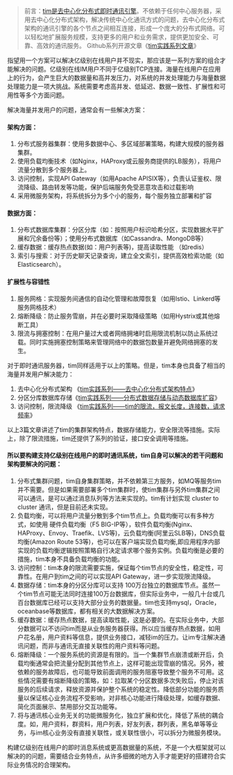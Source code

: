 > 前言：[tim是去中心化分布式即时通讯引擎](https://tlnet.top/tim)。不依赖于任何中心服务器，采用去中心化分布式架构，解决传统中心化通讯方式的问题，去中心化分布式架构的通讯引擎的各个节点之间相互连接，形成一个庞大的分布式网络。可以轻松地扩展服务规模，支持更多的用户和业务需求，提供更加安全、可靠、高效的通讯服务。
> Github系列开源文章《[tim实践系列文章](https://github.com/donnie4w/Tim-Practical-Article)》

指望用一个方案可以解决亿级别在线用户并不现实，那应该是一系列方案的组合才能解决的问题。亿级别在线IM用户不同于亿级别TCP连接。海量在线用户在应用上的行为，会产生巨大的数据量和高并发压力，对系统的并发处理能力与海量数据处理能力是一项大挑战。系统需要考虑高并发、低延迟、数据一致性、扩展性和可用性等多个方面问题。

解决海量并发用户的问题，通常会有一些解决方案：

#### 架构方面：

1. 分布式服务器集群：使用多数据中心、多区域部署策略，构建大规模的服务器集群。
2. 使用负载均衡技术（如Nginx，HAProxy或云服务商提供的LB服务），将用户流量分散到多个服务器上。
3. 访问控制，实现API Gateway（如用Apache APISIX等），负责认证鉴权、限流降级、路由转发等功能，保护后端服务免受恶意攻击和过载影响
4. 采用微服务架构，将系统拆分为多个小的服务，每个服务独立部署和扩容

#### 数据方面：

1. 分布式数据库集群：分区分库（如：按照用户标识哈希分区，实现数据水平扩展和冗余备份等）；使用分布式数据库（如Cassandra、MongoDB等）
2. 缓存数据：缓存热点数据(如：用户列表等)，提高读取性能 （如redis）
3. 索引与搜索：对于历史聊天记录查询，建立全文索引，提供高效检索功能（如 Elasticsearch）。

#### 扩展性与容错性

1. 服务网格：实现服务间通信的自动化管理和故障恢复（如用Istio、Linkerd等服务网格技术）
2. 熔断降级：防止服务雪崩，并在必要时采取降级策略（如用Hystrix或其他熔断工具）
3. 限流与拥塞控制：在用户量过大或者网络拥堵时启用限流机制以防止系统过载。同时实施拥塞控制策略来管理网络中的数据包数量并避免网络拥塞的发生。

对于即时通讯服务器，tim同样适用于以上的策略。但是，tim本身也具备了相当的海量并发用户解决能力：
1. 去中心化分布式架构 《[tim实践系列——去中心化分布式架构特点](https://tlnet.top/article/22425179)》
2. 分区分库数据库存储《[tim实践系列——分布式数据存储与动态数据库扩容](https://tlnet.top/article/22425176)》
3. 访问控制，限流降级 《[tim实践系列——tim的限流，报文长度，连接数，请求频率](https://tlnet.top/article/22425178)》

以上3篇文章讲述了tim的集群架构特点，数据存储能力，安全限流等措施。实际上，除了限流措施，tim还提供了系列的验证，接口安全调用等措施。

#### 所以要构建支持亿级别在线用户的即时通讯系统，tim自身可以解决的若干问题和架构要解决的问题：

1. 分布式集群问题，tim自身集群策略，并不依赖第三方服务，如MQ等服务tim并不需要。但是如果需要部署多个tim集群时，使tim集群与另外tim集群之间可以通讯，是可以通过消息队列等方法来实现的。tim有计划实现 cluster to cluster 通讯，但是目前还未实现。
2. 负载均衡，可以将用户流量分散到多个tim节点上。负载均衡可以有多种方式，如使用 硬件负载均衡（F5 BIG-IP等），软件负载均衡(Nginx、HAProxy、Envoy、Traefik、LVS等)，云负载均衡(阿里云SLB等)，DNS负载均衡(Amazon Route 53等)，也可以在客户端实现负载均衡,即应用程序内部实现的负载均衡逻辑按照策略自行决定请求哪个服务实例。负载均衡是必要的措施，tim本身不具备负载均衡的功能。
3. 访问控制：tim本身的限流需要实施，保证每个tim节点的安全性，稳定性，可靠性。在用户到tim之间的可以实现API Gateway，进一步实现限流降级。
4. 数据存储：tim本身的分区分库可以支持 100万台独立的数据库节点。虽然一个tim节点可能无法同时连接100万台数据库，但实际业务中，一般几十台或几百台数据库已经可以支持大部分业务的数据量。tim也支持mysql，Oracle，oceanbase等数据库，都有相关的大数据解决方案。
5. 缓存数据：缓存热点数据，提高读取性能，这是必要的。在实际业务中，大部分数据可以不访问tim而是从业务服务器获得。所以应当缓存热点数据，如用户花名册，用户资料等信息，提供业务接口，减轻im的压力。让im专注解决通讯问题，而非与通讯无直接关联性的用户资料等问题。
6. 熔断降级：一个服务系统的资源是有限的。当一个集群节点崩溃或断开后，负载均衡通常会把流量分配到其他节点上，这样可能出现雪崩的情况。另外，被依赖的服务故障后，也可能导致前面调用的服务阻塞导致整个服务不可用。这些情况需要有熔断降级的策略，如：拉取某个分区数据多次失败后，停止对该服务的后续请求，释放资源并保护整个系统的稳定性。降低部分功能的服务质量以保证核心业务流程不受影响，对非核心功能进行降级处理，如缓存数据、简化页面展示、禁用部分交互功能等。
7. 将与通讯核心业务无关的功能微服务化，独立扩展和优化，降低了系统的耦合度。如，用户资料，群资料，用户列表，好友列表，群列表，黑名单等等业务，与im核心业务没有直接关联性，或关联性很小，可以拆分为微服务模块。

构建亿级别在线用户的即时消息系统或更高数据量的系统，不是一个大框架就可以解决的的问题，需要结合业务特点，从许多细微的地方入手才能更好的搭建符合实际业务情况的合理架构。
